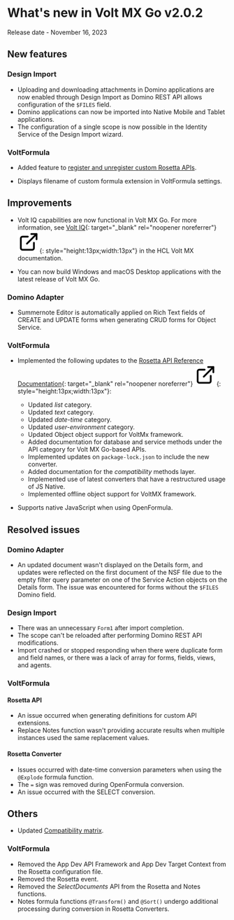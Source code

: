 # What's new in Volt MX Go v2.0.2

Release date - November 16, 2023

## New features

### Design Import

- Uploading and downloading attachments in Domino applications are now enabled through Design Import as Domino REST API allows configuration of the `$FILES` field.  
- Domino applications can now be imported into Native Mobile and Tablet applications. 
- The configuration of a single scope is now possible in the Identity Service of the Design Import wizard.

### VoltFormula

- Added feature to [register and unregister custom Rosetta APIs](../howto/regunregconfig.md).

- Displays filename of custom formula extension in VoltFormula settings. 

## Improvements

- Volt IQ capabilities are now functional in Volt MX Go. For more information, see [Volt IQ](https://opensource.hcltechsw.com/volt-mx-docs/95/docs/documentation/Iris/iris_user_guide/Content/Volt_IQ.html "Link opens a new tab"){: target="_blank" rel="noopener noreferrer"}&nbsp;![link image](../assets/images/external-link.svg){: style="height:13px;width:13px"} in the HCL Volt MX documentation.

- You can now build Windows and macOS Desktop applications with the latest release of Volt MX Go.

### Domino Adapter 

- Summernote Editor is automatically applied on Rich Text fields of CREATE and UPDATE forms when generating CRUD forms for Object Service.

### VoltFormula

- Implemented the following updates to the [Rosetta API Reference Documentation](../javadoc/index.html "Link opens a new tab"){: target="_blank" rel="noopener noreferrer"}&nbsp;![link image](../assets/images/external-link.svg){: style="height:13px;width:13px"}:

    - Updated *list* category.
    - Updated *text* category.
    - Updated *date-time* category.
    - Updated *user-environment* category.
    - Updated Object object support for VoltMx framework.
    - Added documentation for database and service methods under the API category for Volt MX Go-based APIs.
    - Implemented updates on `package-lock.json` to include the new converter.
    - Added documentation for the *compatibility* methods layer.
    - Implemented use of latest converters that have a restructured usage of JS Native.
    - Implemented offline object support for VoltMX framework.

- Supports native JavaScript when using OpenFormula.

## Resolved issues

### Domino Adapter 

- An updated document wasn't displayed on the Details form, and updates were reflected on the first document of the NSF file due to the empty filter query parameter on one of the Service Action objects on the Details form. The issue was encountered for forms without the `$FILES` Domino field.

### Design Import

- There was an unnecessary `Form1` after import completion.
- The scope can't be reloaded after performing Domino REST API modifications.
- Import crashed or stopped responding when there were duplicate form and field names, or there was a lack of array for forms, fields, views, and agents. 

### VoltFormula

#### Rosetta API

- An issue occurred when generating definitions for custom API extensions.
- Replace Notes function wasn't providing accurate results when multiple instances used the same replacement values.

#### Rosetta Converter

- Issues occurred with date-time conversion parameters when using the `@Explode` formula function. 
- The `=` sign was removed during OpenFormula conversion. 
- An issue occurred with the SELECT conversion.

## Others

- Updated [Compatibility matrix](../references/compatibilitymatrix.md).

### VoltFormula

- Removed the App Dev API Framework and App Dev Target Context from the Rosetta configuration file.
- Removed the Rosetta event.
- Removed the *SelectDocuments* API from the Rosetta and Notes functions.
- Notes formula functions `@Transform()` and `@Sort()` undergo additional processing during conversion in Rosetta Converters.